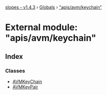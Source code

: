 [slopes - v1.4.3](../README.md) › [Globals](../globals.md) › ["apis/avm/keychain"](_apis_avm_keychain_.md)

# External module: "apis/avm/keychain"

## Index

### Classes

* [AVMKeyChain](../classes/_apis_avm_keychain_.avmkeychain.md)
* [AVMKeyPair](../classes/_apis_avm_keychain_.avmkeypair.md)
